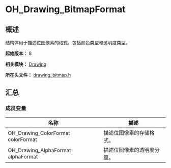 # OH_Drawing_BitmapFormat

<!--Kit: ArkGraphics 2D-->
<!--Subsystem: Graphics-->
<!--Owner: @hangmengxin-->
<!--Designer: @wangyanglan-->
<!--Tester: @nobuggers-->
<!--Adviser: @ge-yafang-->

## 概述

结构体用于描述位图像素的格式，包括颜色类型和透明度类型。

**起始版本：** 8

**相关模块：** [Drawing](capi-drawing.md)

**所在头文件：** [drawing_bitmap.h](capi-drawing-bitmap-h.md)

## 汇总

### 成员变量

| 名称 | 描述 |
| -- | -- |
| OH_Drawing_ColorFormat colorFormat | 描述位图像素的存储格式。 |
| OH_Drawing_AlphaFormat alphaFormat | 描述位图像素的透明度分量。 |


